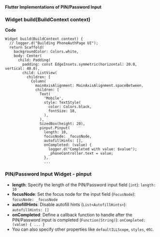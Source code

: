 **Flutter Implementations of PIN/Password Input**

### **Widget build(BuildContext context)**

**Code**
```
Widget build(BuildContext context) {
  // logger.d("Building PhoneAuthPage UI");
  return Scaffold(
    backgroundColor: Colors.white,
    body: Center(
      child: Padding(
        padding: const EdgeInsets.symmetric(horizontal: 20.0, vertical: 40.0),
        child: ListView(
          children: [
            Column(
              mainAxisAlignment: MainAxisAlignment.spaceBetween,
              children: [
                Text(
                  'Mobile',
                  style: TextStyle(
                    color: Colors.black,
                    fontSize: 18,
                  ),
                ),
                SizedBox(height: 20),
                pinput.Pinput(
                  length: 10,
                  focusNode: _focusNode,
                  autofillHints: [],
                  onCompleted: (value) {
                    logger.d("Completed with value: $value");
                    _phoneController.text = value;
                  },
                  ...
```
### **PIN/Password Input Widget - pinput**

*   **length**: Specify the length of the PIN/Password input field (`int`): `length: 10`
*   **focusNode**: Set the focus node for the input field (`FocusNode`): `focusNode: _focusNode`
*   **autofillHints**: Disable autofill hints (`List<AutofillHints>`): `autofillHints: []`
*   **onCompleted**: Define a callback function to handle after the PIN/Password input is completed (`Function(String)`): `onCompleted: (value) { ... }`
*   You can also specify other properties like `defaultILLScope`, `styles`, etc.